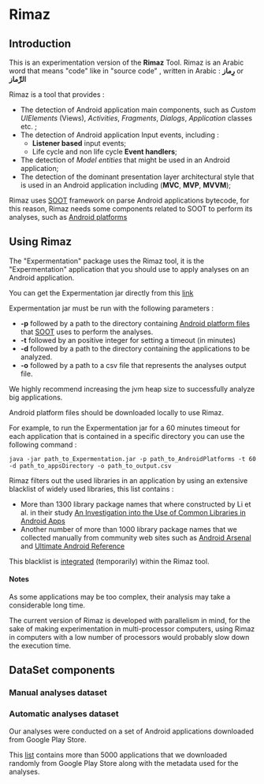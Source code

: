 
# Rimaz

## Introduction
This is an experimentation version of the **Rimaz** Tool.
Rimaz is an Arabic word that means "code" like in "source code" , written in Arabic : **رِماز** or **الرِّماز**

Rimaz is a tool that provides :
 - The detection of Android application main components, such as *Custom UIElements* (Views), *Activities*, *Fragments*, *Dialogs*, *Application* classes etc. ;
- The detection of Android application Input events, including :   
	- **Listener based** input events;   
	- Life cycle and non life cycle **Event handlers**;
- The detection of *Model entities* that might be used in an Android application;
- The detection of the dominant presentation layer architectural style that is used in an Android application including (**MVC**, **MVP**, **MVVM**);

Rimaz uses [SOOT](https://github.com/Sable/soot) framework on parse Android applications bytecode, for this reason, Rimaz needs some components related to SOOT to perform its analyses, such as [Android platforms](https://github.com/Sable/soot/wiki/Instrumenting-Android-Apps-with-Soot)

## Using Rimaz

The "Expermentation" package uses the Rimaz tool, it is the "Expermentation" application that you should use to apply analyses on 
an Android application.

You can get the Expermentation jar directly from this [link](https://github.com/TheRimaz/Rimaz/blob/master/Expermentation/out/artifacts/Expermentation_jar/Experimentation/Expermentation.jar)

Expermentation jar must be run with the following parameters :

 - **-p** followed by a path to the directory containing [Android platform files](https://github.com/Sable/android-platforms) that [SOOT](https://github.com/Sable/soot) uses to perform the
   analyses.
 - **-t** followed by an positive integer for setting a timeout (in minutes)
 - **-d** followed by a path to the directory containing the applications to be analyzed.    
 - **-o** followed by a path to a csv file that represents
   the analyses output file.

We highly recommend increasing the jvm heap size to successfully analyze big applications.

Android platform files should be downloaded locally to use Rimaz.

For example, to run the Expermentation jar for a 60 minutes timeout for each application that is contained in a specific directory you can use the following command :
 

    java -jar path_to_Expermentation.jar -p path_to_AndroidPlatforms -t 60
    -d path_to_appsDirectory -o path_to_output.csv

Rimaz filters out the used libraries in an application by using an extensive blacklist of widely used libraries, this list contains :
 - More than 1300 library package names that where constructed by Li et al. in their study [An Investigation into the Use of Common Libraries in Android Apps](https://arxiv.org/pdf/1511.06554.pdf) 
 - Another number of more than 1000 library package names that we collected manually from community web sites such as [Android Arsenal](https://android-arsenal.com/)  and [Ultimate Android Reference](https://github.com/aritraroy/UltimateAndroidReference)  

This blacklist is [integrated](https://github.com/TheRimaz/Rimaz/blob/master/Rimaz/src/main/Resources/SortedLibrariesBlackList.txt) (temporarily) within the Rimaz tool.

#### Notes
As some applications may be too complex, their analysis may take a considerable long time.

The current version of Rimaz is developed with parallelism in mind, for the sake of making experimentation in multi-processor computers, using Rimaz in computers with a low number of processors would probably slow down the execution time.

## DataSet components

### Manual analyses dataset

### Automatic analyses dataset

Our analyses were conducted on a set of Android applications downloaded from Google Play Store.

This [list](https://github.com/TheRimaz/Rimaz/blob/master/TheApplicationDataSet.csv) contains more than 5000 applications that we downloaded randomly from Google Play Store along with the metadata used for the analyses.
